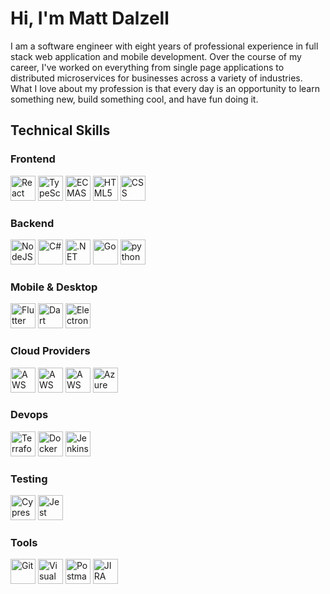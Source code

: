 # Hi, I'm Matt Dalzell

I am a software engineer with eight years of professional experience in full stack web application and mobile development. Over the course of my career, I've worked on everything from single page applications to distributed microservices for businesses across a variety of industries. What I love about my profession is that every day is an opportunity to learn something new, build something cool, and have fun doing it.

## Technical Skills

### Frontend

<a href="https://reactjs.org/" title="React"><img src="https://raw.githubusercontent.com/get-icon/geticon/master/icons/react.svg" alt="React" height="40" width="40"></a>
<a href="https://www.typescriptlang.org/" title="TypeScript"><img src="https://raw.githubusercontent.com/get-icon/geticon/master/icons/typescript-icon.svg" alt="TypeScript" height="40" width="40"></a>
<a href="https://developer.mozilla.org/en-US/docs/Web/JavaScript" title="JavaScript"><img src="https://raw.githubusercontent.com/get-icon/geticon/master/icons/javascript.svg" alt="ECMAScript 6" height="40" width="40"></a>
<a href="https://html.com/html5/" title="HTML5"><img src="https://raw.githubusercontent.com/get-icon/geticon/master/icons/html-5.svg" alt="HTML5" height="40" width="40"></a>
<a href="https://html.com/html5/" title="CSS"><img src="https://raw.githubusercontent.com/get-icon/geticon/master/icons/css-3.svg" alt="CSS" height="40" width="40"></a>

### Backend

<a href="https://nodejs.org/en/" title="NodeJS"><img src="https://raw.githubusercontent.com/get-icon/geticon/master/icons/nodejs-icon.svg" alt="NodeJS" height="40" width="40"></a>
<a href="https://docs.microsoft.com/en-us/dotnet/csharp/" title="C#"><img src="https://raw.githubusercontent.com/get-icon/geticon/master/icons/c-sharp.svg" alt="C#" height="40" width="40"></a>
<a href="https://dotnet.microsoft.com/" title=".NET"><img src="https://docs.microsoft.com/en-us/media/logos/logo_NET.svg" alt=".NET" height="40" width="40"></a>
<a href="https://go.dev/" title="Go"><img src="https://raw.githubusercontent.com/get-icon/geticon/master/icons/go.svg" alt="Go" height="40" width="40"></a>
<a href="https://www.python.org/" title="python"><img src="https://raw.githubusercontent.com/get-icon/geticon/master/icons/python.svg" alt="python" height="40" width="40"></a>

### Mobile & Desktop

<a href="https://flutter.dev/" title="Flutter"><img src="https://raw.githubusercontent.com/get-icon/geticon/master/icons/flutter.svg" alt="Flutter" height="40" width="40"></a>
<a href="https://dart.dev/" title="Dart"><img src="https://raw.githubusercontent.com/get-icon/geticon/master/icons/dart.svg" alt="Dart" height="40" width="40"></a>
<a href="https://www.electronjs.org/" title="Electron"><img src="https://raw.githubusercontent.com/get-icon/geticon/master/icons/electron.svg" alt="Electron" height="40" width="40"></a>

### Cloud Providers

<a href="https://aws.amazon.com/ec2/" title="AWS EC2"><img src="https://raw.githubusercontent.com/get-icon/geticon/master/icons/aws-ec2.svg" alt="AWS EC2" height="40" width="40"></a>
<a href="https://aws.amazon.com/s3/" title="AWS S3"><img src="https://raw.githubusercontent.com/get-icon/geticon/master/icons/aws-s3.svg" alt="AWS S3" height="40" width="40"></a>
<a href="https://aws.amazon.com/cloudfront/" title="AWS Cloudfront"><img src="https://raw.githubusercontent.com/get-icon/geticon/master/icons/aws-cloudfront.svg" alt="AWS Cloudfront" height="40" width="40"></a>
<a href="https://azure.microsoft.com/en-us/" title="Azure"><img src="https://raw.githubusercontent.com/get-icon/geticon/master/icons/azure-icon.svg" alt="Azure" height="40" width="40"></a>

### Devops

<a href="https://www.terraform.io/" title="Terraform"><img src="https://raw.githubusercontent.com/get-icon/geticon/master/icons/terraform.svg" alt="Terraform" height="40" width="40"></a>
<a href="https://www.docker.com/" title="Docker"><img src="https://raw.githubusercontent.com/get-icon/geticon/master/icons/docker-icon.svg" alt="Docker" height="40" width="40"></a>
<a href="https://jenkins-ci.org/" title="Jenkins"><img src="https://raw.githubusercontent.com/get-icon/geticon/master/icons/jenkins.svg" alt="Jenkins" height="40" width="40"></a>

### Testing

<a href="https://www.cypress.io/" title="Cypress"><img src="https://raw.githubusercontent.com/get-icon/geticon/master/icons/cypress.svg" alt="Cypress" height="40" width="40"></a>
<a href="https://jestjs.io/" title="Jest"><img src="https://raw.githubusercontent.com/get-icon/geticon/master/icons/jest.svg" alt="Jest" height="40" width="40"></a>

### Tools

<a href="https://git-scm.com/" title="Git"><img src="https://raw.githubusercontent.com/get-icon/geticon/master/icons/git-icon.svg" alt="Git" width="40" height="40"></a>
<a href="https://code.visualstudio.com/" title="Visual Studio Code"><img src="https://raw.githubusercontent.com/get-icon/geticon/master/icons/visual-studio-code.svg" alt="Visual Studio Code" width="40" height="40"></a>
<a href="https://www.getpostman.com/" title="Postman"><img src="https://raw.githubusercontent.com/get-icon/geticon/master/icons/postman.svg" alt="Postman" width="40" height="40"></a>
<a href="https://www.atlassian.com/software/jira" title="JIRA"><img src="https://raw.githubusercontent.com/get-icon/geticon/master/icons/jira.svg" alt="JIRA" width="40" height="40"></a>
